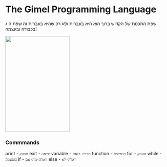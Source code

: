 # The Gimel Programming Language

שפת התכנות של הקדוש ברוך הוא היא בעברית ולא רק שהיא בעברית זה שפת ה ג בכבודה ובעצמה!

<!-- ![alt text](https://github.com/AmiGalGal/gimel/blob/main/gimel.png?raw=true) -->
<img src="https://github.com/AmiGalGal/gimel/blob/main/gimel.png?raw=true" width="200" height="300">

### Commmands

print - `תצעק`
exit - `יציאה`
variable - `מכריז בזאת`
function - `בראשית`
for - `סעמק`
while - `כוסעמק`
if - `וואלה-מה-אם`
else - `וואלה-לא`
